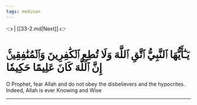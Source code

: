 ```yaml
---
tags: medinan
---
```


👈  | [[33-2.md|Next]] 👉

# يَـٰٓأَيُّهَا ٱلنَّبِيُّ ٱتَّقِ ٱللَّهَ وَلَا تُطِعِ ٱلۡكَٰفِرِينَ وَٱلۡمُنَٰفِقِينَۚ إِنَّ ٱللَّهَ كَانَ عَلِيمًا حَكِيمٗا

O Prophet, fear Allah and do not obey the disbelievers and the hypocrites. Indeed, Allah is ever Knowing and Wise

---

